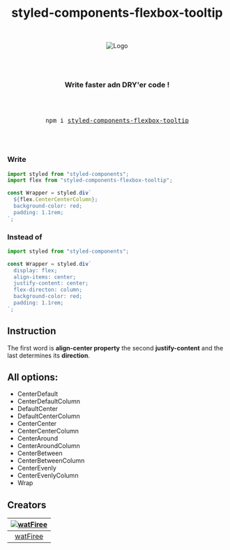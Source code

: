 <h1 align="center" > styled-components-flexbox-tooltip </h1>
<br>
<p align="center" >
<img src="https://i.ibb.co/64dZn84/Styledandflex.png" alt="Logo" border="0">
</p>

<br>
<br>
<h3 align="center">Write faster adn DRY'er code !</h3>

<div align="center">
  <br />
  <br />
  <pre>npm i <a href="https://www.npmjs.com/package/styled-components-flexbox-tooltip">styled-components-flexbox-tooltip</a></pre>
  <br />
  <br />
</div>

### Write

```jsx
import styled from "styled-components";
import flex from "styled-components-flexbox-tooltip";

const Wrapper = styled.div`
  ${flex.CenterCenterColumn};
  background-color: red;
  padding: 1.1rem;
`;
```

### Instead of

```jsx
import styled from "styled-components";

const Wrapper = styled.div`
  display: flex;
  align-items: center;
  justify-content: center;
  flex-directon: column;
  background-color: red;
  padding: 1.1rem;
`;
```

## Instruction

<p>

The first word is <b>align-center property</b>
the second <b>justify-content</b> and
the last determines its <b>direction</b>.

</p>

## All options:

- CenterDefault
- CenterDefaultColumn
- DefaultCenter
- DefaultCenterColumn
- CenterCenter
- CenterCenterColumn
- CenterAround
- CenterAroundColumn
- CenterBetween
- CenterBetweenColumn
- CenterEvenly
- CenterEvenlyColumn
- Wrap

## Creators

| [<img alt="watFiree" src="https://avatars2.githubusercontent.com/u/60156526?v=4&s=1 width=1">](https://github.com/watFiree) |
| :-------------------------------------------------------------------------------------------------------------------------: |
|                                           [watFiree](https://github.com/watFiree)                                           |
